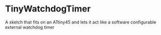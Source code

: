 TinyWatchdogTimer
=================

A sketch that fits on an ATtiny45 and lets it act like a software configurable external watchdog timer
